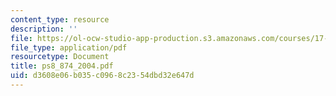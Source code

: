 ```yaml
---
content_type: resource
description: ''
file: https://ol-ocw-studio-app-production.s3.amazonaws.com/courses/17-874-quantitative-research-methods-multivariate-spring-2004/d3608e06b035c0968c2354dbd32e647d_ps8_874_2004.pdf
file_type: application/pdf
resourcetype: Document
title: ps8_874_2004.pdf
uid: d3608e06-b035-c096-8c23-54dbd32e647d
---
```

